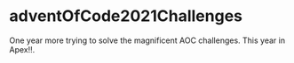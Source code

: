 # adventOfCode2021Challenges

One year more trying to solve the magnificent AOC challenges.
This year in Apex!!.
